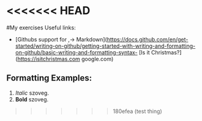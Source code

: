 <<<<<<< HEAD
=======
#My exercises
Useful links:
- [Githubs support for
,→ Markdown](https://docs.github.com/en/get-started/writing-on-github/getting-started-with-writing-and-formatting-on-github/basic-writing-and-formatting-syntax- [Is it Christmas?](https://isitchristmas.com google.com)
## Formatting Examples:
1. *Italic* szoveg.
2. **Bold** szoveg.
>>>>>>> 180efea (test thing)

